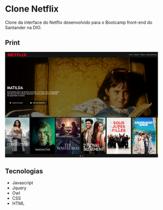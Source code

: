 # Clone Netflix

Clone da interface do Netflix desenvolvido para o Bootcamp front-end do Santander na DIO. 

## Print
![](/img/print-netflix.png "Print Netflix")

## Tecnologias

 - Javascript
 - Jquery
 - Owl
 - CSS
 - HTML